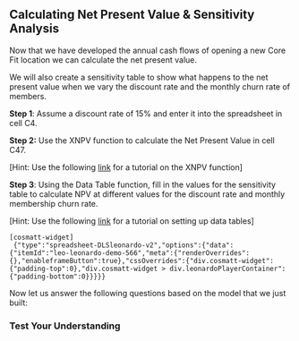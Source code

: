 ## Calculating Net Present Value & Sensitivity Analysis

Now that we have developed the annual cash flows of opening a new Core Fit location we can calculate the net present value.

We will also create a sensitivity table to show what happens to the net present value when we vary the discount rate and the monthly churn rate of members.

**Step 1**: Assume a discount rate of 15% and enter it into the spreadsheet in cell C4.

**Step 2:** Use the XNPV function to calculate the Net Present Value in cell C47.

\[Hint: Use the following [link](https://exceljet.net/excel-functions/excel-xnpv-function) for a tutorial on the XNPV function\]

**Step 3**: Using the Data Table function, fill in the values for the sensitivity table to calculate NPV at different values for the discount rate and monthly membership churn rate.

\[Hint: Use the following [link](https://www.excel-easy.com/examples/data-tables.html) for a tutorial on setting up data tables\]

```
[cosmatt-widget]
 {"type":"spreadsheet-DLSleonardo-v2","options":{"data":{"itemId":"leo-leonardo-demo-566","meta":{"renderOverrides":{},"enableframeButton":true},"cssOverrides":{"div.cosmatt-widget":{"padding-top":0},"div.cosmatt-widget > div.leonardoPlayerContainer":{"padding-bottom":0}}}}} 
```

Now let us answer the following questions based on the model that we just built:

### Test Your Understanding 

